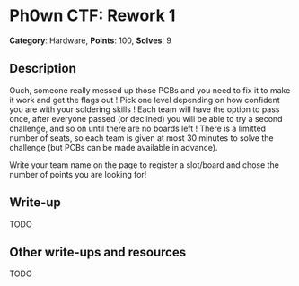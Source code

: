 # Ph0wn CTF: Rework 1

**Category**: Hardware, **Points**: 100, **Solves**: 9

## Description

Ouch, someone really messed up those PCBs and you need to fix it to
make it work and get the flags out ! Pick one level depending on how
confident you are with your soldering skills ! Each team will have
the option to pass once, after everyone passed (or declined) you will
be able to try a second challenge, and so on until there are no boards
left ! There is a limitted number of seats, so each team is given at
most 30 minutes to solve the challenge (but PCBs can be made available
in advance).

Write your team name on the page to register a slot/board and chose
the number of points you are looking for!



## Write-up

TODO

## Other write-ups and resources

TODO

